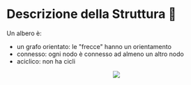 # Descrizione della Struttura 📃
Un albero è:
- un grafo orientato: le "frecce" hanno un orientamento
- connesso: ogni nodo è connesso ad almeno un altro nodo
- aciclico: non ha cicli


<center><img src="https://cdn.programiz.com/sites/tutorial2program/files/binary-tree-representation_0.png"></center>